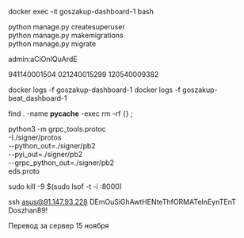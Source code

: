 docker exec -it goszakup-dashboard-1 bash

python manage.py createsuperuser  
python manage.py makemigrations  
python manage.py migrate  

admin:aCiOnIQuArdE  

941140001504
021240015299
120540009382

docker logs -f goszakup-dashboard-1
docker logs -f goszakup-beat_dashboard-1

find . -name __pycache__ -exec rm -rf {} \;

python3 -m grpc_tools.protoc \
    -I./signer/protos \
    --python_out=./signer/pb2 \
    --pyi_out=./signer/pb2 \
    --grpc_python_out=./signer/pb2 \
    eds.proto

sudo kill -9 $(sudo lsof -t -i :8000)

ssh asus@91.147.93.228
DEmOuSiGhAwtHENteThfORMATeInEynTEnT
Doszhan89!

Перевод за сервер 15 ноября
